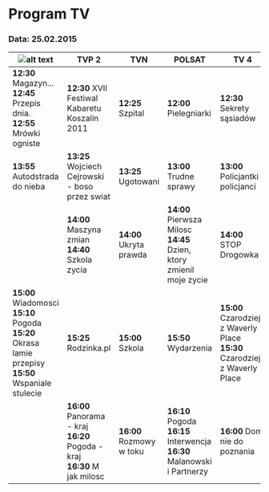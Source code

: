# Program TV

### Data: 25.02.2015

| ![alt text][TVP1]  | **TVP 2**    |  **TVN**     | **POLSAT**   |  **TV 4**    | **TV Puls**  |
|---------|----------|----------|----------|----------|----------|
| **12:30** Magazyn...<br>**12:45** Przepis dnia.<br>**12:55** Mrówki ogniste | **12:30** XVII Festiwal Kabaretu Koszalin 2011 | **12:25** Szpital | **12:00** Pielegniarki | **12:30** Sekrety sąsiadów | **12:30** Krolowa serc |
| **13:55** Autodstrada do nieba | **13:25** Wojciech Cejrowski - boso przez swiat | **13:25** Ugotowani | **13:00** Trudne sprawy | **13:00** Policjantki i policjanci | **13:30** Krolowa serc |
| | **14:00** Maszyna zmian<br>**14:40** Szkola zycia | **14:00** Ukryta prawda | **14:00** Pierwsza Milosc<br>**14:45** Dzien, ktory zmienil moje zycie | **14:00** STOP Drogowka | **14:30** Niania |
| **15:00** Wiadomosci<br>**15:10** Pogoda<br>**15:20** Okrasa lamie przepisy<br>**15:50** Wspaniale stulecie | **15:25** Rodzinka.pl | **15:00** Szkola | **15:50** Wydarzenia | **15:00** Czarodzieje z Waverly Place<br>**15:30** Czarodzieje z Waverly Place | **15:00** Niania<br>**15:30** Niania |
| | **16:00** Panorama - kraj<br>**16:20** Pogoda - kraj<br>**16:30** M jak milosc | **16:00** Rozmowy w toku | **16:10** Pogoda<br>**16:15** Interwencja<br>**16:30** Malanowski i Partnerzy | **16:00** Dom nie do poznania | **16:00** 13. posterunek<br>**16:45** 13. posterunek |

[TVP1]: http://i.wp.pl/a/i/program_tv/logotypy/tvp1.jpg "TVP 1"
[TVP2]: http://i.wp.pl/a/i/program_tv/logotypy/tvp2.jpg "TVP 2"
[TVN]: http://i.wp.pl/a/i/program_tv/logotypy/tvn.jpg "TVN"
[POLSAT]: http://i.wp.pl/a/i/program_tv/logotypy/5.jpg "POLSAT"
[TV4]: http://i.wp.pl/a/i/program_tv/logotypy/tv4.jpg "TV 4"
[TVPULS]: http://i.wp.pl/a/f/png/29839/tvpuls_nowe_43x31.png "TV Puls"
